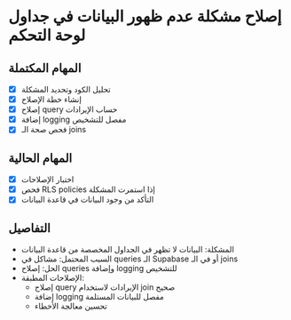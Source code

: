 # إصلاح مشكلة عدم ظهور البيانات في جداول لوحة التحكم

## المهام المكتملة
- [x] تحليل الكود وتحديد المشكلة
- [x] إنشاء خطة الإصلاح
- [x] إصلاح query حساب الإيرادات
- [x] إضافة logging مفصل للتشخيص
- [x] فحص صحة الـ joins

## المهام الحالية
- [x] اختبار الإصلاحات
- [x] فحص RLS policies إذا استمرت المشكلة
- [x] التأكد من وجود البيانات في قاعدة البيانات

## التفاصيل
- المشكلة: البيانات لا تظهر في الجداول المخصصة من قاعدة البيانات
- السبب المحتمل: مشاكل في queries الـ Supabase أو في الـ joins
- الحل: إصلاح queries وإضافة logging للتشخيص
- الإصلاحات المطبقة:
  - إصلاح query الإيرادات لاستخدام join صحيح
  - إضافة logging مفصل للبيانات المستلمة
  - تحسين معالجة الأخطاء
